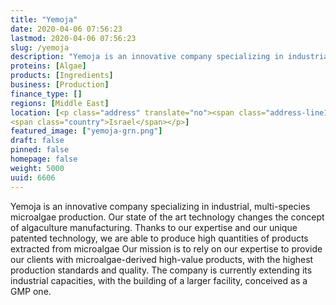 ```yaml
---
title: "Yemoja"
date: 2020-04-06 07:56:23
lastmod: 2020-04-06 07:56:23
slug: /yemoja
description: "Yemoja is an innovative company specializing in industrial, multi-species microalgae production. Our state of the art technology changes the concept of algaculture manufacturing. Thanks to our expertise and our unique patented technology, we are able to produce high quantities of products extracted from microalgae Our mission is to rely on our expertise to provide our clients with microalgae-derived high-value products, with the highest production standards and quality."
proteins: [Algae]
products: [Ingredients]
business: [Production]
finance_type: []
regions: [Middle East]
location: [<p class="address" translate="no"><span class="address-line1">Unnamed Road</span><br>
<span class="country">Israel</span></p>]
featured_image: ["yemoja-grn.png"]
draft: false
pinned: false
homepage: false
weight: 5000
uuid: 6606
---
```

<p>Yemoja is an innovative company specializing in industrial, multi-species microalgae production. Our state of the art technology changes the concept of algaculture manufacturing. Thanks to our expertise and our unique patented technology, we are able to produce high quantities of products extracted from microalgae Our mission is to rely on our expertise to provide our clients with microalgae-derived high-value products, with the highest production standards and quality. The company is currently extending its industrial capacities, with the building of a larger facility, conceived as a GMP one.</p>
